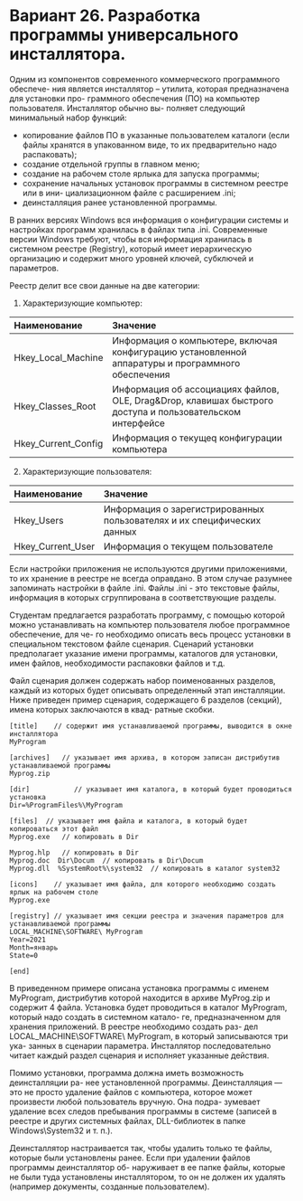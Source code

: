 # Вариант 26. Разработка программы универсального инсталлятора.

Одним из компонентов современного коммерческого программного обеспече-
ния является инсталлятор – утилита, которая предназначена для установки про-
граммного обеспечения (ПО) на компьютер пользователя. Инсталлятор обычно вы-
полняет следующий минимальный набор функций: 
*  копирование  файлов  ПО  в  указанные  пользователем  каталоги  (если  файлы 
хранятся в упакованном виде, то их предварительно надо распаковать); 
*  создание отдельной группы в главном меню; 
*  создание на рабочем столе ярлыка для запуска программы; 
*  сохранение начальных установок программы в системном реестре или в ини-
циализационном файле с расширением .ini; 
*  деинсталляция ранее установленной программы.

В ранних версиях Windows вся информация о конфигурации системы и 
настройках программ хранилась в файлах типа .ini. Современные версии Windows 
требуют, чтобы вся информация хранилась в системном реестре (Registry), который имеет
иерархическую организацию и содержит много уровней ключей, субключей и параметров.

Реестр делит все свои данные на две категории:
1. Характеризующие компьютер:

| Наименование        | Значение                                                                                                                                                    |
|:--------------------|:------------------------------------------------------------------------------------------------------------------------------------------------------------| 
| Hkey_Local_Machine  | Информация  о  компьютере,  включая  конфигурацию  установленной аппаратуры и программного обеспечения                                                      |
| Hkey_Classes_Root   | Информация  об  ассоциациях  файлов,  OLE,  Drag&Drop,  клавишах быстрого доступа и пользовательском интерфейсе                                             |
| Hkey_Current_Config | Информация о текущеq конфигурации компьютера                                                                                                                |

2. Характеризующие пользователя:

| Наименование        | Значение                                                                |
|:--------------------|:------------------------------------------------------------------------|
| Hkey_Users          | Информация о зарегистрированных пользователях и их специфических данных |
| Hkey_Current_User   | Информация о текущем пользователе                                       |

Если настройки приложения не используются другими приложениями, то их 
хранение в реестре не всегда оправдано. В этом случае разумнее запоминать 
настройки в файле .ini. Файлы .ini - это текстовые файлы, информация в которых 
сгруппирована в соответствующие разделы.

Студентам предлагается разработать программу, с помощью которой можно 
устанавливать на компьютер пользователя любое программное обеспечение, для че-
го необходимо описать весь процесс установки в специальном текстовом файле 
сценария. Сценарий установки предполагает указание имени программы, каталогов 
для установки, имен файлов, необходимости распаковки файлов и т.д.

Файл сценария должен содержать набор поименованных разделов, каждый из 
которых будет описывать определенный этап инсталляции. Ниже приведен пример 
сценария, содержащего 6 разделов (секций), имена которых заключаются в квад-
ратные скобки.

```
[title]    // содержит имя устанавливаемой программы, выводится в окне инсталлятора    
MyProgram    
 
[archives]   // указывает имя архива, в котором записан дистрибутив устанавливаемой программы 
Myprog.zip  
 
[dir]           // указывает имя каталога, в который будет проводиться установка 
Dir=%ProgramFiles%\MyProgram   
 
[files]  // указывает имя файла и каталога, в который будет копироваться этот файл 
Myprog.exe   // копировать в Dir 

Myprog.hlp   // копировать в Dir 
Myprog.doc  Dir\Docum  // копировать в Dir\Docum 
Myprog.dll  %SystemRoot%\system32  // копировать в каталог system32 
 
[icons]    // указывает имя файла, для которого необходимо создать ярлык на рабочем столе  
Myprog.exe 
 
[registry] // указывает имя секции реестра и значения параметров для устанавливаемой программы 
LOCAL_MACHINE\SOFTWARE\ MyProgram 
Year=2021 
Month=январь 
State=0 
 
[end]
```

В приведенном примере описана установка программы с именем MyProgram, 
дистрибутив которой находится в архиве MyProg.zip и содержит 4 файла. Установка 
будет проводиться в каталог MyProgram, который надо создать в системном катало-
ге, предназначенном для хранения приложений. В реестре необходимо создать раз-
дел LOCAL_MACHINE\SOFTWARE\ MyProgram, в который записываются три ука-
занных в сценарии параметра. Инсталлятор последовательно читает каждый раздел 
сценария и исполняет указанные действия.

Помимо установки, программа должна иметь возможность деинсталляции ра-
нее установленной программы. Деинсталляция — это не просто удаление файлов с 
компьютера, которое может произвести любой пользователь вручную. Она подра-
зумевает удаление всех следов пребывания программы в системе (записей в реестре 
и других системных файлах, DLL-библиотек в папке Windows\System32 и т. п.).  

Деинсталлятор настраивается так, чтобы удалить только те файлы, которые 
были установлены ранее. Если при удалении файлов программы деинсталлятор об-
наруживает в ее папке файлы, которые не были туда установлены инсталлятором, 
то он не должен их удалять (например документы, созданные пользователем).
